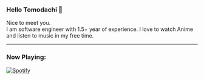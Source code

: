 ### Hello Tomodachi 👋

<!--
**vatsal30/vatsal30** is a ✨ _special_ ✨ repository because its `README.md` (this file) appears on your GitHub profile.

Here are some ideas to get you started:

- 🔭 I’m currently working on ...
- 🌱 I’m currently learning ...
- 👯 I’m looking to collaborate on ...
- 🤔 I’m looking for help with ...
- 💬 Ask me about ...
- 📫 How to reach me: ...
- 😄 Pronouns: ...
- ⚡ Fun fact: ...
-->
Nice to meet you.   
I am software engineer with 1.5+ year of experience. I love to watch Anime and listen to music in my free time.


__________________________________________________________________________________________________________

<h3 align="left">Now Playing:</h3>

[![Spotify](https://novatorem-eta-two.vercel.app/api/spotify)](https://open.spotify.com/user/3gfdzeykdrwdgut29m9g68wpr)
